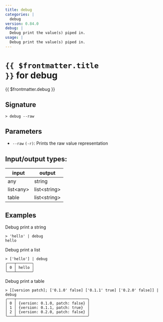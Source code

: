 ```yaml
---
title: debug
categories: |
  debug
version: 0.84.0
debug: |
  Debug print the value(s) piped in.
usage: |
  Debug print the value(s) piped in.
---
```


# <code>{{ $frontmatter.title }}</code> for debug

<div class='command-title'>{{ $frontmatter.debug }}</div>

## Signature

```> debug --raw```

## Parameters

 -  `--raw` `(-r)`: Prints the raw value representation


## Input/output types:

| input     | output       |
| --------- | ------------ |
| any       | string       |
| list\<any\> | list\<string\> |
| table     | list\<string\> |
## Examples

Debug print a string
```shell
> 'hello' | debug
hello
```

Debug print a list
```shell
> ['hello'] | debug
╭───┬───────╮
│ 0 │ hello │
╰───┴───────╯

```

Debug print a table
```shell
> [[version patch]; ['0.1.0' false] ['0.1.1' true] ['0.2.0' false]] | debug
╭───┬────────────────────────────────╮
│ 0 │ {version: 0.1.0, patch: false} │
│ 1 │ {version: 0.1.1, patch: true}  │
│ 2 │ {version: 0.2.0, patch: false} │
╰───┴────────────────────────────────╯

```
